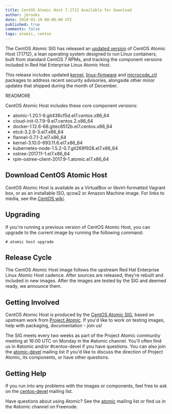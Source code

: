 ```yaml
---
title: CentOS Atomic Host 7.1712 Available for Download
author: jbrooks
date: 2018-01-10 00:00:00 UTC
published: true
comments: false
tags: atomic, centos
---
```


The CentOS Atomic SIG has released an [updated version](https://wiki.centos.org/SpecialInterestGroup/Atomic/Download) of
CentOS Atomic Host (7.1712), a lean operating system designed to run
Linux containers, built from standard CentOS 7 RPMs, and tracking the
component versions included in Red Hat Enterprise Linux Atomic Host.

This release includes updated [kernel](https://lists.centos.org/pipermail/centos-announce/2018-January/022696.html), [linux-firmware](https://lists.centos.org/pipermail/centos-announce/2018-January/022698.html) and
[microcode_ctl](https://lists.centos.org/pipermail/centos-announce/2018-January/022697.html) packages to address recent security advisories, alongside other minor updates that shipped during the month of
December.

READMORE

CentOS Atomic Host includes these core component versions:

* atomic-1.20.1-9.git436cf5d.el7.centos.x86_64
* cloud-init-0.7.9-9.el7.centos.2.x86_64
* docker-1.12.6-68.gitec8512b.el7.centos.x86_64
* etcd-3.2.9-3.el7.x86_64
* flannel-0.7.1-2.el7.x86_64
* kernel-3.10.0-693.11.6.el7.x86_64
* kubernetes-node-1.5.2-0.7.git269f928.el7.x86_64
* ostree-2017.11-1.el7.x86_64
* rpm-ostree-client-2017.9-1.atomic.el7.x86_64

## Download CentOS Atomic Host

CentOS Atomic Host is available as a VirtualBox or libvirt-formatted
Vagrant box, or as an installable ISO, qcow2 or Amazon Machine image.
For links to media, see the [CentOS wiki](https://wiki.centos.org/SpecialInterestGroup/Atomic/Download).

## Upgrading

If you're running a previous version of CentOS Atomic Host, you can
upgrade to the current image by running the following command:

```
# atomic host upgrade
```

## Release Cycle

The CentOS Atomic Host image follows the upstream Red Hat Enterprise
Linux Atomic Host cadence. After sources are released, they're rebuilt
and included in new images. After the images are tested by the SIG and
deemed ready, we announce them.

## Getting Involved

CentOS Atomic Host is produced by the [CentOS Atomic SIG](http://wiki.centos.org/SpecialInterestGroup/Atomic), based on
upstream work from  [Project Atomic](http://www.projectatomic.io/). If
you'd like to work on testing images, help with packaging,
documentation - join us!

The SIG meets every two weeks as part of the Project Atomic community
meeting at 16:00 UTC on Monday in the #atomic channel. You'll often
find us in #atomic and/or #centos-devel if you have questions. You can
also join the [atomic-devel](https://lists.projectatomic.io/mailman/listinfo/atomic-devel) mailing
list if you'd like to discuss the direction of Project Atomic, its
components, or have other questions.

## Getting Help

If you run into any problems with the images or components, feel free
to ask on the [centos-devel](http://lists.centos.org/mailman/listinfo/centos-devel) mailing list.

Have questions about using Atomic? See the [atomic](https://lists.projectatomic.io/mailman/listinfo/atomic) mailing list
or find us in the #atomic channel on Freenode.
